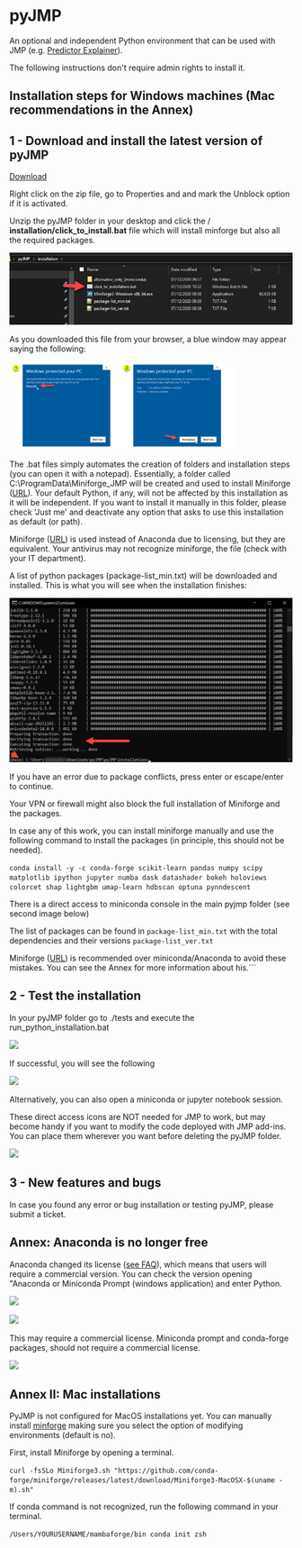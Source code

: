 # pyJMP
An optional and independent Python environment that can be used with JMP (e.g. [Predictor Explainer](https://github.com/industrial-data/predictor-explainer)).

The following instructions don't require admin rights to install it.


## Installation steps for Windows machines (Mac recommendations in the Annex)

## 1 - Download and install the latest version of pyJMP

[Download](https://github.com/industrial-data/pyJMP/archive/refs/heads/main.zip)

Right click on the zip file, go to Properties and and mark the Unblock option if it is activated.

Unzip the pyJMP folder in your desktop and click the / **installation/click\_to\_install.bat** file which will install minforge but also all the required packages.

![](media/image1.png)

As you downloaded this file from your browser, a blue window may appear saying the following:

<img src="https://github.com/industrial-data/pyJMP/raw/main/media/image2.png" width="400">


The .bat files simply automates the creation of folders and installation steps (you can open it with a notepad). Essentially, a folder called C:\ProgramData\Miniforge\_JMP will be created and used to install Miniforge ([URL](https://github.com/conda-forge/miniforge)). Your default Python, if any, will not be affected by this installation as it will be independent. If you want to install it manually in this folder, please check 'Just me' and deactivate any option that asks to use this installation as default (or path).

Miniforge ([URL](https://github.com/conda-forge/miniforge)) is used instead of Anaconda due to licensing, but they are equivalent. Your antivirus may not recognize miniforge, the file (check with your IT department).

A list of python packages (package-list\_min.txt) will be downloaded and installed. This is what you will see when the installation finishes:

![](media/image3.png)

If you have an error due to package conflicts, press enter or escape/enter to continue.

Your VPN or firewall might also block the full installation of Miniforge and the packages.

In case any of this work, you can install miniforge manually and use the following command to install the packages (in principle, this should not be needed).

```conda install -y -c conda-forge scikit-learn pandas numpy scipy matplotlib ipython jupyter numba dask datashader bokeh holoviews colorcet shap lightgbm umap-learn hdbscan optuna pynndescent```

There is a direct access to miniconda console in the main pyjmp folder (see second image below)

The list of packages can be found in ```package-list_min.txt``` with the total dependencies and their versions ```package-list_ver.txt```

Miniforge ([URL](https://github.com/conda-forge/miniforge)) is recommended over miniconda/Anaconda to avoid these mistakes. You can see the Annex for more information about his.```

## 2 - Test the installation

In your pyJMP folder go to ./tests and execute the run\_python\_installation.bat

![](media/image4.png)

If successful, you will see the following

![](media/image5.png)

Alternatively, you can also open a miniconda or jupyter notebook session.

These direct access icons are NOT needed for JMP to work, but may become handy if you want to modify the code deployed with JMP add-ins. You can place them wherever you want before deleting the pyJMP folder.

![](media/image6.png)


## 3 - New features and bugs

In case you found any error or bug installation or testing pyJMP, please submit a ticket.

## Annex: Anaconda is no longer free

Anaconda changed its license ([see FAQ](https://www.anaconda.com/blog/anaconda-commercial-edition-faq)), which means that users will require a commercial version. You can check the version opening "Anaconda or Miniconda Prompt (windows application) and enter Python.

![](media/image7.png)

![](media/image8.png)

This may require a commercial license. Miniconda prompt and conda-forge packages, should not require a commercial license.

![](media/image9.png)

## Annex II: Mac installations

PyJMP is not configured for MacOS installations yet. You can manually install [minforge](https://github.com/conda-forge/miniforge) making sure you select the option of modifying environments (default is no). 

First, install Miniforge by opening a terminal.

```curl -fsSLo Miniforge3.sh "https://github.com/conda-forge/miniforge/releases/latest/download/Miniforge3-MacOSX-$(uname -m).sh"```

If conda command is not recognized, run the following command in your terminal.

```/Users/YOURUSERNAME/mambaforge/bin conda init zsh```


